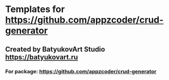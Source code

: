 Templates for https://github.com/appzcoder/crud-generator
========
Created by BatyukovArt Studio https://batyukovart.ru
---
### For package: https://github.com/appzcoder/crud-generator
